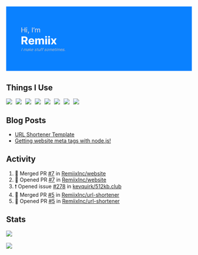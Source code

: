 ![Hi, I'm Remiix](header.png)

## Things I Use
<img src="https://cdn.glitch.com/17eaef8d-c248-49b5-81da-45e23cdc0b12%2Ficons8-html-5-48.png" align="left" width="26px">
<img src="https://cdn.glitch.com/17eaef8d-c248-49b5-81da-45e23cdc0b12%2Ficons8-css3-48.png" align="left" width="26px">
<img src="https://upload.wikimedia.org/wikipedia/commons/thumb/9/99/Unofficial_JavaScript_logo_2.svg/1200px-Unofficial_JavaScript_logo_2.svg.png" align="left" width="26px">
<img src="https://adevait.com/img/techtion/nodejs.png" align="left" width="26px">
<img src="https://www.logolynx.com/images/logolynx/7f/7fb976a537620fed310872d533cd161c.png" align="left" width="26px">
<img src="https://cdn.glitch.com/17eaef8d-c248-49b5-81da-45e23cdc0b12%2Ficons8-atom-editor-48.png" align="left" width="26px">
<img src="https://coteditor.com/img/appicon/128@2x.png" align="left" width="26px">
<img src="https://cdn.discordapp.com/emojis/692384394509287434.png" align="left" width="26px">
<!--<img src="https://camo.githubusercontent.com/ecd26da2781fab762519a48fc3368b15cead42a41f1de1df726a0e7becd9d725/68747470733a2f2f64657669636f6e732e6769746875622e696f2f64657669636f6e2f64657669636f6e2e6769742f69636f6e732f6769746875622f6769746875622d6f726967696e616c2e737667" align="left" width="26px">-->
<br>

## Blog Posts
<!-- BLOG-POST-LIST:START -->
- [URL Shortener Template](https://dev.to/remiix/url-shortener-template-2om4)
- [Getting website meta tags with node.js!](https://dev.to/remiix/getting-website-meta-tags-with-node-js-1li5)
<!-- BLOG-POST-LIST:END -->

## Activity
<!--START_SECTION:activity-->
1. 🎉 Merged PR [#7](https://github.com/RemiixInc/website/pull/7) in [RemiixInc/website](https://github.com/RemiixInc/website)
2. 💪 Opened PR [#7](https://github.com/RemiixInc/website/pull/7) in [RemiixInc/website](https://github.com/RemiixInc/website)
3. ❗️ Opened issue [#278](https://github.com/kevquirk/512kb.club/issues/278) in [kevquirk/512kb.club](https://github.com/kevquirk/512kb.club)
4. 🎉 Merged PR [#5](https://github.com/RemiixInc/url-shortener/pull/5) in [RemiixInc/url-shortener](https://github.com/RemiixInc/url-shortener)
5. 💪 Opened PR [#5](https://github.com/RemiixInc/url-shortener/pull/5) in [RemiixInc/url-shortener](https://github.com/RemiixInc/url-shortener)
<!--END_SECTION:activity-->

## Stats
[![](https://github-readme-stats.vercel.app/api/top-langs/?username=RemiixInc&show_icons=true&theme=dark)]()

[![](https://github-readme-stats.vercel.app/api?username=RemiixInc&theme=dark)]()
